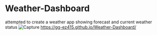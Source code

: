 # Weather-Dashboard
attempted to create a weather app showing forecast and current weather status
![Capture](https://user-images.githubusercontent.com/82787571/172971279-280159e3-af6b-476e-8b99-c0d0111405c6.PNG)
https://gg-ez415.github.io/Weather-Dashboard/
